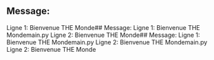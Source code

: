 ## Message:
Ligne 1: Bienvenue THE Monde## Message:
Ligne 1: Bienvenue THE Mondemain.py Ligne 2: Bienvenue THE Monde## Message:
Ligne 1: Bienvenue THE Mondemain.py Ligne 2: Bienvenue THE Mondemain.py Ligne 2: Bienvenue THE Monde
